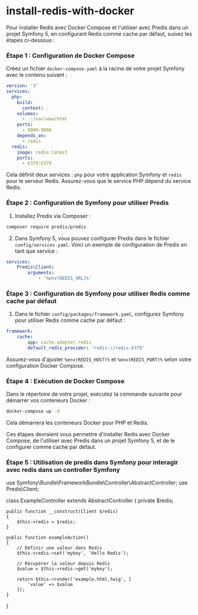 # install-redis-with-docker
Pour installer Redis avec Docker Compose et l'utiliser avec Predis dans un projet Symfony 5, en configurant Redis comme cache par défaut, suivez les étapes ci-dessous :

### Étape 1 : Configuration de Docker Compose

Créez un fichier `docker-compose.yaml` à la racine de votre projet Symfony avec le contenu suivant :

```yaml
version: '3'
services:
  php:
    build:
      context: .
    volumes:
      - .:/var/www/html
    ports:
      - 9000:9000
    depends_on:
      - redis
  redis:
    image: redis:latest
    ports:
      - 6379:6379
```

Cela définit deux services : `php` pour votre application Symfony et `redis` pour le serveur Redis. Assurez-vous que le service PHP dépend du service Redis.

### Étape 2 : Configuration de Symfony pour utiliser Predis

1. Installez Predis via Composer :

```bash
composer require predis/predis
```

2. Dans Symfony 5, vous pouvez configurer Predis dans le fichier `config/services.yaml`. Voici un exemple de configuration de Predis en tant que service :

```yaml
services:
    Predis\Client:
        arguments:
            - '%env(REDIS_URL)%'
```

### Étape 3 : Configuration de Symfony pour utiliser Redis comme cache par défaut

1. Dans le fichier `config/packages/framework.yaml`, configurez Symfony pour utiliser Redis comme cache par défaut :

```yaml
framework:
    cache:
        app: cache.adapter.redis
        default_redis_provider: 'redis://redis:6379'
```

Assurez-vous d'ajuster `%env(REDIS_HOST)%` et `%env(REDIS_PORT)%` selon votre configuration Docker Compose.

### Étape 4 : Exécution de Docker Compose

Dans le répertoire de votre projet, exécutez la commande suivante pour démarrer vos conteneurs Docker :

```bash
docker-compose up -d
```

Cela démarrera les conteneurs Docker pour PHP et Redis.

Ces étapes devraient vous permettre d'installer Redis avec Docker Compose, de l'utiliser avec Predis dans un projet Symfony 5, et de le configurer comme cache par défaut.

### Étape 5 : Utilisation de predis dans Symfony pour interagir avec redis dans un controller Symfony

use Symfony\Bundle\FrameworkBundle\Controller\AbstractController;
use Predis\Client;

class ExampleController extends AbstractController
{
    private $redis;

    public function __construct(Client $redis)
    {
        $this->redis = $redis;
    }

    public function exampleAction()
    {
        // Définir une valeur dans Redis
        $this->redis->set('mykey', 'Hello Redis');

        // Récupérer la valeur depuis Redis
        $value = $this->redis->get('mykey');

        return $this->render('example.html.twig', [
            'value' => $value
        ]);
    }
}
